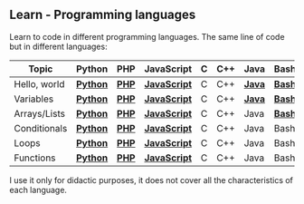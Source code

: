 ## Learn - Programming languages

Learn to code in different programming languages. The same line of code but in different languages:

| Topic        | Python | PHP | JavaScript | C | C++ | Java | Bash | PowerShell |
|--------------|--------|-----|------------|---|-----|------|------|------------|
| Hello, world | **[Python](00/00.py)** | **[PHP](00/00.php)** | **[JavaScript](00/00.js)** | C | C++ | **[Java](00/J00.java)** | **[Bash](00/00.sh)** | **[PowerShell](00/00.ps1)** |
| Variables    | **[Python](01/01.py)** | **[PHP](01/01.php)** | **[JavaScript](01/01.js)** | C | C++ | **[Java](01/J01.java)** | **[Bash](01/01.sh)** | **[PowerShell](01/01.ps1)** |
| Arrays/Lists | **[Python](02/02.py)** | **[PHP](02/02.php)** | **[JavaScript](02/02.js)** | C | C++ | Java                               | **[Bash](02/02.sh)** | **[PowerShell](02/02.ps1)** |
| Conditionals | **[Python](03/03.py)** | **[PHP](03/03.php)** | **[JavaScript](03/03.js)** | C | C++ | Java                               | Bash                            | **[PowerShell](03/03.ps1)** |
| Loops        | **[Python](04/04.py)** | **[PHP](04/04.php)** | **[JavaScript](04/04.js)** | C | C++ | Java                               | Bash                            | **[PowerShell](04/04.ps1)** |
| Functions    | **[Python](05/05.py)** | **[PHP](05/05.php)** | **[JavaScript](05/05.js)** | C | C++ | Java                               | Bash                            | PowerShell |

I use it only for didactic purposes, it does not cover all the characteristics of each language.
